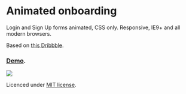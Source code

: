 # Animated onboarding

Login and Sign Up forms animated, CSS only. Responsive, IE9+ and all modern browsers. 

Based on [this Dribbble](https://dribbble.com/shots/2311260-Day-1-Sign-Up-and-Login-Animated-Download-Template).

### [Demo](http://stanko.github.io/animated-onboarding/).

[![](http://i.imgur.com/ZbZJqYl.png)](http://stanko.github.io/animated-onboarding/)

Licenced under [MIT license](https://github.com/Stanko/animated-onboarding/blob/gh-pages/LICENSE.md).


